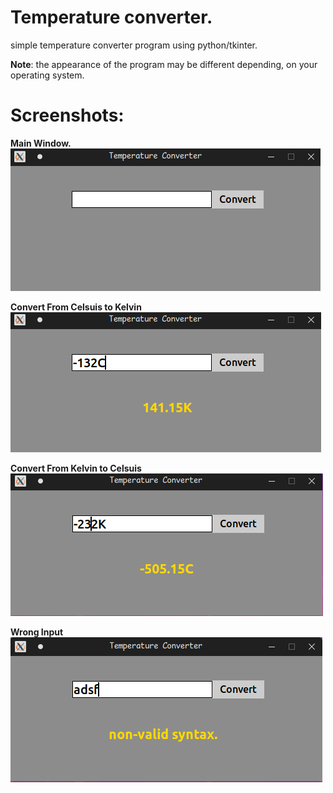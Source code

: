 # Temperature converter.
simple temperature converter program using python/tkinter.

**Note**: the appearance of the program may be different depending,
on your operating system. 

# Screenshots:
**Main Window.**
![screenshot_01](/pictures/screenshot_01.png)

**Convert From Celsuis to Kelvin**
![screenshot_02](/pictures/screenshot_02.png)

**Convert From Kelvin to Celsuis**
![screenshot_03](/pictures/screenshot_03.png)

**Wrong Input**
![screenshot_04](/pictures/screenshot_04.png)
